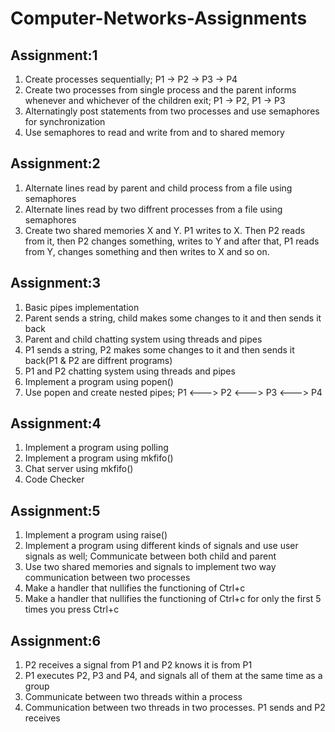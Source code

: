 # Computer-Networks-Assignments
## Assignment:1
1) Create processes sequentially; P1 -> P2 -> P3 -> P4
2) Create two processes from single process and the parent informs whenever and whichever of the children exit; P1 -> P2, P1 -> P3
3) Alternatingly post statements from two processes and use semaphores for synchronization
4) Use semaphores to read and write from and to shared memory

## Assignment:2
1) Alternate lines read by parent and child process from a file using semaphores
2) Alternate lines read by two diffrent processes from a file using semaphores
3) Create two shared memories X and Y. P1 writes to X. Then P2 reads from it, then P2 changes something, writes to Y and after that, P1 reads from Y,
   changes something and then writes to X and so on.

## Assignment:3
1) Basic pipes implementation
2) Parent sends a string, child makes some changes to it and then sends it back
3) Parent and child chatting system using threads and pipes
4) P1 sends a string, P2 makes some changes to it and then sends it back(P1 & P2 are diffrent programs)
5) P1 and P2 chatting system using threads and pipes
6) Implement a program using popen()
7) Use popen and create nested pipes; P1 <---> P2 <---> P3 <---> P4

## Assignment:4
1) Implement a program using polling
2) Implement a program using mkfifo()
3) Chat server using mkfifo()
4) Code Checker

## Assignment:5
1) Implement a program using raise()
2) Implement a program using different kinds of signals and use user signals as well; Communicate between both child and parent
3) Use two shared memories and signals to implement two way communication between two processes
4) Make a handler that nullifies the functioning of Ctrl+c
5) Make a handler that nullifies the functioning of Ctrl+c for only the first 5 times you press Ctrl+c

## Assignment:6
1) P2 receives a signal from P1 and P2 knows it is from P1
2) P1 executes P2, P3 and P4, and signals all of them at the same time as a group
3) Communicate between two threads within a process
4) Communication between two threads in two processes. P1 sends and P2 receives
